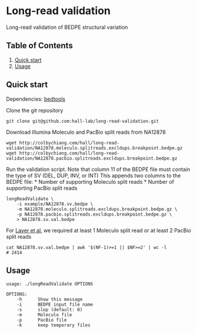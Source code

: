 Long-read validation
====================

Long-read validation of BEDPE structural variation

## Table of Contents
1. [Quick start](#quick-start)
2. [Usage](#usage)

## Quick start

Dependencies: [bedtools](https://github.com/arq5x/bedtools2)

Clone the git repository
```
git clone git@github.com:hall-lab/long-read-validation.git
```

Download Illumina Moleculo and PacBio split reads from NA12878
```
wget http://colbychiang.com/hall/long-read-validation/NA12878.moleculo.splitreads.excldups.breakpoint.bedpe.gz
wget http://colbychiang.com/hall/long-read-validation/NA12878.pacbio.splitreads.excldups.breakpoint.bedpe.gz
```

Run the validation script. Note that column 11 of the BEDPE file must contain the type of SV (DEL, DUP, INV, or INT)
This appends two columns to the BEDPE file:
    * Number of supporting Moleculo split reads
    * Number of supporting PacBio split reads
```
longReadValidate \
    -i example/NA12878.sv.bedpe \
    -m NA12878.moleculo.splitreads.excldups.breakpoint.bedpe.gz \
    -p NA12878.pacbio.splitreads.excldups.breakpoint.bedpe.gz \
    > NA12878.sv.val.bedpe
```

For [Layer et al.](http://genomebiology.com/2014/15/6/R84) we required at least 1 Moleculo split read or at least 2
PacBio split reads
```
cat NA12878.sv.val.bedpe | awk '$(NF-1)>=1 || $NF>=2' | wc -l
# 2414
```

## Usage

```
usage: ./longReadValidate OPTIONS

OPTIONS:
    -h      Show this message
    -i      BEDPE input file name
    -s      slop (default: 0)
    -m      Moleculo file
    -p      PacBio file
    -k      keep temporary files
```

